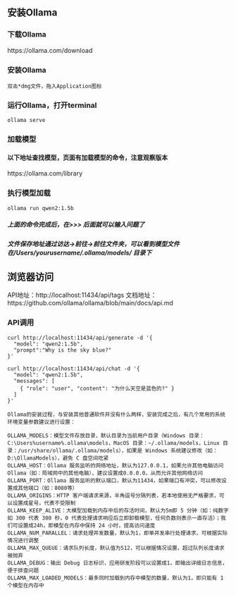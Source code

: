 ## 安装Ollama

### 下载Ollama
<html>
https://ollama.com/download
</html>

### 安装Ollama

```
双击*dmg文件，拖入Application图标
```
### 运行Ollama，打开terminal

```
ollama serve
```
### 加载模型
#### 以下地址查找模型，页面有加载模型的命令，注意观察版本
<html>
https://ollama.com/library
</html>

### 执行模型加载

```
ollama run qwen2:1.5b
```
##### 上面的命令完成后，在>>> 后面就可以输入问题了
##### 文件保存地址通过访达->前往->前往文件夹，可以看到模型文件在/Users/yourusername/.ollama/models/ 目录下

## 浏览器访问

<html>
API地址：http://localhost:11434/api/tags
文档地址：https://github.com/ollama/ollama/blob/main/docs/api.md
</html>

### API调用

```
curl http://localhost:11434/api/generate -d '{
  "model": "qwen2:1.5b",
  "prompt":"Why is the sky blue?"
}'

curl http://localhost:11434/api/chat -d '{
  "model": "qwen2:1.5b",
  "messages": [
    { "role": "user", "content": "为什么天空是蓝色的?" }
  ]
}'
```
```
Ollama的安装过程，与安装其他普通软件并没有什么两样，安装完成之后，有几个常用的系统环境变量参数建议进行设置：

OLLAMA_MODELS：模型文件存放目录，默认目录为当前用户目录（Windows 目录：C:\Users%username%.ollama\models，MacOS 目录：~/.ollama/models，Linux 目录：/usr/share/ollama/.ollama/models），如果是 Windows 系统建议修改（如：D:\OllamaModels），避免 C 盘空间吃紧
OLLAMA_HOST：Ollama 服务监听的网络地址，默认为127.0.0.1，如果允许其他电脑访问 Ollama（如：局域网中的其他电脑），建议设置成0.0.0.0，从而允许其他网络访问
OLLAMA_PORT：Ollama 服务监听的默认端口，默认为11434，如果端口有冲突，可以修改设置成其他端口（如：8080等）
OLLAMA_ORIGINS：HTTP 客户端请求来源，半角逗号分隔列表，若本地使用无严格要求，可以设置成星号，代表不受限制
OLLAMA_KEEP_ALIVE：大模型加载到内存中后的存活时间，默认为5m即 5 分钟（如：纯数字如 300 代表 300 秒，0 代表处理请求响应后立即卸载模型，任何负数则表示一直存活）；我们可设置成24h，即模型在内存中保持 24 小时，提高访问速度
OLLAMA_NUM_PARALLEL：请求处理并发数量，默认为1，即单并发串行处理请求，可根据实际情况进行调整
OLLAMA_MAX_QUEUE：请求队列长度，默认值为512，可以根据情况设置，超过队列长度请求被抛弃
OLLAMA_DEBUG：输出 Debug 日志标识，应用研发阶段可以设置成1，即输出详细日志信息，便于排查问题
OLLAMA_MAX_LOADED_MODELS：最多同时加载到内存中模型的数量，默认为1，即只能有 1 个模型在内存中
```

